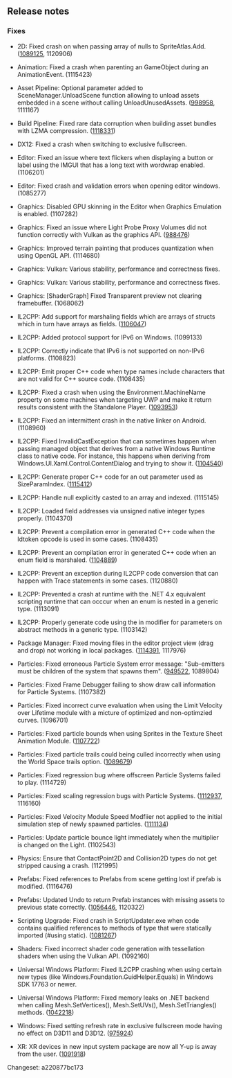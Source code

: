 ## Release notes

### Fixes

-   2D: Fixed crash on when passing array of nulls to SpriteAtlas.Add. ([1089125](https://issuetracker.unity3d.com/issues/crash-on-spriteatlas-add-when-passing-array-of-nulls-to-spriteatlas-dot-add), 1120906)

-   Animation: Fixed a crash when parenting an GameObject during an AnimationEvent. (1115423)

-   Asset Pipeline: Optional parameter added to SceneManager.UnloadScene function allowing to unload assets embedded in a scene without calling UnloadUnusedAssets. ([998958](https://issuetracker.unity3d.com/issues/default-skybox-cubemap-is-not-re-used-when-reloading-scene-multiple-times-and-causes-memory-leak), 1111167)

-   Build Pipeline: Fixed rare data corruption when building asset bundles with LZMA compression. ([1118331](https://issuetracker.unity3d.com/issues/when-building-a-lot-of-assetbundles-some-bundles-will-result-in-corrupted-resources-dot-resources-or-dot-ress-will-be-0-bytes))

-   DX12: Fixed a crash when switching to exclusive fullscreen.

-   Editor: Fixed an issue where text flickers when displaying a button or label using the IMGUI that has a long text with wordwrap enabled. (1106201)

-   Editor: Fixed crash and validation errors when opening editor windows. (1085277)

-   Graphics: Disabled GPU skinning in the Editor when Graphics Emulation is enabled. (1107282)

-   Graphics: Fixed an issue where Light Probe Proxy Volumes did not function correctly with Vulkan as the graphics API. ([988476](https://issuetracker.unity3d.com/issues/vulkan-light-probe-settings-use-proxy-volume-on-meshrenderers-and-skinnedmeshrenderers-is-wrong))

-   Graphics: Improved terrain painting that produces quantization when using OpenGL API. (1114680)

-   Graphics: Vulkan: Various stability, performance and correctness fixes.

-   Graphics: Vulkan: Various stability, performance and correctness fixes.

-   Graphics: \[ShaderGraph\] Fixed Transparent preview not clearing framebuffer. (1068062)

-   IL2CPP: Add support for marshaling fields which are arrays of structs which in turn have arrays as fields. ([1106047](https://issuetracker.unity3d.com/issues/marshal-dot-sizeof-throws-an-exception-in-il2cpp-builds-when-the-object-contains-an-array-of-objects-with-arrays))

-   IL2CPP: Added protocol support for IPv6 on Windows. (1099133)

-   IL2CPP: Correctly indicate that IPv6 is not supported on non-IPv6 platforms. (1108823)

-   IL2CPP: Emit proper C++ code when type names include characters that are not valid for C++ source code. (1108435)

-   IL2CPP: Fixed a crash when using the Environment.MachineName property on some machines when targeting UWP and make it return results consistent with the Standalone Player. ([1093953](https://issuetracker.unity3d.com/issues/system-dot-environment-dot-machinename-crashes-on-il2cpp-on-long-machine-names-with-uwp-builds))

-   IL2CPP: Fixed an intermittent crash in the native linker on Android. (1108960)

-   IL2CPP: Fixed InvalidCastException that can sometimes happen when passing managed object that derives from a native Windows Runtime class to native code. For instance, this happens when deriving from Windows.UI.Xaml.Control.ContentDialog and trying to show it. ([1104540](https://issuetracker.unity3d.com/issues/uwp-contentdialog-throws-an-exception-on-il2cpp-backend))

-   IL2CPP: Generate proper C++ code for an out parameter used as SizeParamIndex. ([1115412](https://issuetracker.unity3d.com/issues/uwp-il2cpp-build-generates-incorrect-code-when-using-marshalasattribute-on-a-intptr-parameter))

-   IL2CPP: Handle null explicitly casted to an array and indexed. (1115145)

-   IL2CPP: Loaded field addresses via unsigned native integer types properly. (1104370)

-   IL2CPP: Prevent a compilation error in generated C++ code when the ldtoken opcode is used in some cases. (1108435)

-   IL2CPP: Prevent an compilation error in generated C++ code when an enum field is marshaled. ([1104889](https://issuetracker.unity3d.com/issues/editor-throws-multiple-errors-when-trying-to-build-project-with-il2cpp))

-   IL2CPP: Prevent an exception during IL2CPP code conversion that can happen with Trace statements in some cases. (1120880)

-   IL2CPP: Prevented a crash at runtime with the .NET 4.x equivalent scripting runtime that can occcur when an enum is nested in a generic type. (1113091)

-   IL2CPP: Properly generate code using the in modifier for parameters on abstract methods in a generic type. (1103142)

-   Package Manager: Fixed moving files in the editor project view (drag and drop) not working in local packages. ([1114391](https://issuetracker.unity3d.com/issues/files-are-duplicated-when-moving-them-in-local-package), 1117976)

-   Particles: Fixed erroneous Particle System error message: \"Sub-emitters must be children of the system that spawns them\". ([949522](https://issuetracker.unity3d.com/issues/sub-emitters-must-be-children-of-the-system-that-spawns-them-error-is-shown-even-though-sub-emitters-are-correctly-parented), 1089804)

-   Particles: Fixed Frame Debugger failing to show draw call information for Particle Systems. (1107382)

-   Particles: Fixed incorrect curve evaluation when using the Limit Velocity over Lifetime module with a micture of optimized and non-optimzied curves. (1096701)

-   Particles: Fixed particle bounds when using Sprites in the Texture Sheet Animation Module. ([1107722](https://issuetracker.unity3d.com/issues/particles-get-out-of-particle-system-bounds-when-using-texture-sheet-animation))

-   Particles: Fixed particle trails could being culled incorrectly when using the World Space trails option. ([1089679](https://issuetracker.unity3d.com/issues/particle-system-trails-are-culled-while-still-within-camera-bounds))

-   Particles: Fixed regression bug where offscreen Particle Systems failed to play. (1114729)

-   Particles: Fixed scaling regression bugs with Particle Systems. ([1112937](https://issuetracker.unity3d.com/issues/particles-do-not-inherit-scale-from-parents-when-scaling-mode-is-set-to-hierarchy-and-simulation-space-is-set-to-world), 1116160)

-   Particles: Fixed Velocity Module Speed Modfiier not applied to the initial simulation step of newly spawned particles. ([1111134](https://issuetracker.unity3d.com/issues/particle-system-scatters-differently-when-in-play-mode))

-   Particles: Update particle bounce light immediately when the multiplier is changed on the Light. (1102543)

-   Physics: Ensure that ContactPoint2D and Collision2D types do not get stripped causing a crash. (1121995)

-   Prefabs: Fixed references to Prefabs from scene getting lost if prefab is modified. (1116476)

-   Prefabs: Updated Undo to return Prefab instances with missing assets to previous state correctly. ([1056446](https://issuetracker.unity3d.com/issues/undo-after-selecting-unpack-prefab-completely-on-an-instance-with-missing-asset-does-not-properly-return-to-previous-state), 1120322)

-   Scripting Upgrade: Fixed crash in ScriptUpdater.exe when code contains qualified references to methods of type that were statically imported (#using static). ([1081267](https://issuetracker.unity3d.com/issues/apiupdater-crashes-when-script-has-qualified-access-to-statically-imported-types))

-   Shaders: Fixed incorrect shader code generation with tessellation shaders when using the Vulkan API. (1092160)

-   Universal Windows Platform: Fixed IL2CPP crashing when using certain new types (like Windows.Foundation.GuidHelper.Equals) in Windows SDK 17763 or newer.

-   Universal Windows Platform: Fixed memory leaks on .NET backend when calling Mesh.SetVertices(), Mesh.SetUVs(), Mesh.SetTriangles() methods. ([1042218](https://issuetracker.unity3d.com/issues/uwp-memory-leaks-on-net-backend-when-calling-mesh-dot-setvertices-mesh-dot-setuvs-mesh-dot-settriangles-methods))

-   Windows: Fixed setting refresh rate in exclusive fullscreen mode having no effect on D3D11 and D3D12. ([975924](https://issuetracker.unity3d.com/issues/screen-dot-setresolution-ignores-prefferedrefreshrate-variable-and-sets-it-to-what-is-set-as-refresh-rate-through-windows))

-   XR: XR devices in new input system package are now all Y-up is away from the user. ([1091918](https://issuetracker.unity3d.com/issues/xr-joystick-y-values-do-not-adhere-to-inputsystem-convention))

Changeset: a220877bc173
